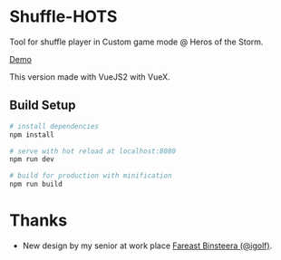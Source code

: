 # Shuffle-HOTS

Tool for shuffle player in Custom game mode @ Heros of the Storm.

<a href="http://ethaizone.github.io/Shuffle-HOTS/">Demo</a>

This version made with VueJS2 with VueX.

## Build Setup

``` bash
# install dependencies
npm install

# serve with hot reload at localhost:8080
npm run dev

# build for production with minification
npm run build
```

# Thanks

- New design by my senior at work place <a href="https://twitter.com/igolf">Fareast Binsteera (@igolf)</a>.
